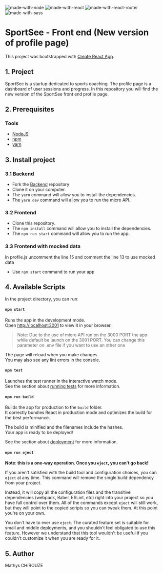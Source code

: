 ![made-with-node](https://img.shields.io/badge/Node.js-43853D?style=for-the-badge&logo=node.js&logoColor=white) ![made-with-react](https://img.shields.io/badge/React-20232A?style=for-the-badge&logo=react&logoColor=61DAFB) ![made-with-react-rooter](https://img.shields.io/badge/React_Router-CA4245?style=for-the-badge&logo=react-router&logoColor=white) ![made-with-sass](https://img.shields.io/badge/Sass-CC6699?style=for-the-badge&logo=sass&logoColor=white) 

# SportSee - Front end (New version of profile page)

This project was bootstrapped with [Create React App](https://github.com/facebook/create-react-app).

## 1. Project

SportSee is a startup dedicated to sports coaching. The profile page is a dashboard of user sessions and progress.
In this repository you will find the new version of the SportSee front end profile page.

## 2. Prerequisites

### Tools
- [NodeJS](https://nodejs.org/en/)
- [npm](https://www.npmjs.com/)
- [yarn](https://yarnpkg.com/)

## 3. Install project

### 3.1 Backend

- Fork the [Backend](https://github.com/OpenClassrooms-Student-Center/P9-front-end-dashboard) repository
- Clone it on your computer.
- The `yarn` command will allow you to install the dependencies.
- The `yarn dev` command will allow you to run the micro API.

### 3.2 Frontend

- Clone this repository.
- The `npm install` command will allow you to install the dependencies.
- The `npm run start` command will allow you to run the app.

### 3.3 Frontend with mocked data
In profile.js uncomment the line 15 and comment the line 13 to use mocked data
- Use `npm start` command to run your app

## 4. Available Scripts

In the project directory, you can run:

#### `npm start`

Runs the app in the development mode.\
Open [http://localhost:3001](http://localhost:3001) to view it in your browser.

> Note: Due to the use of micro API run on the 3000 PORT the app while default be launch on the 3001 PORT. You can change this parameter on .env file if you want to use an other one

The page will reload when you make changes.\
You may also see any lint errors in the console.

#### `npm test`

Launches the test runner in the interactive watch mode.\
See the section about [running tests](https://facebook.github.io/create-react-app/docs/running-tests) for more information.

#### `npm run build`

Builds the app for production to the `build` folder.\
It correctly bundles React in production mode and optimizes the build for the best performance.

The build is minified and the filenames include the hashes.\
Your app is ready to be deployed!

See the section about [deployment](https://facebook.github.io/create-react-app/docs/deployment) for more information.

#### `npm run eject`

**Note: this is a one-way operation. Once you `eject`, you can't go back!**

If you aren't satisfied with the build tool and configuration choices, you can `eject` at any time. This command will remove the single build dependency from your project.

Instead, it will copy all the configuration files and the transitive dependencies (webpack, Babel, ESLint, etc) right into your project so you have full control over them. All of the commands except `eject` will still work, but they will point to the copied scripts so you can tweak them. At this point you're on your own.

You don't have to ever use `eject`. The curated feature set is suitable for small and middle deployments, and you shouldn't feel obligated to use this feature. However we understand that this tool wouldn't be useful if you couldn't customize it when you are ready for it.

## 5. Author  
Mathys CHIROUZE